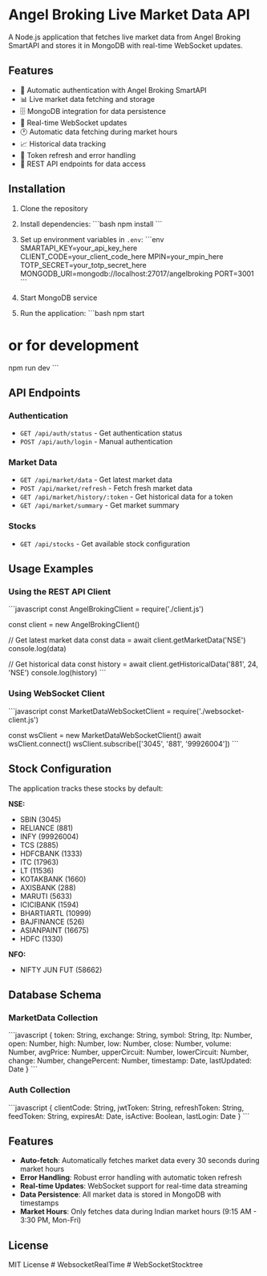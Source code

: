 # Angel Broking Live Market Data API

A Node.js application that fetches live market data from Angel Broking SmartAPI and stores it in MongoDB with real-time WebSocket updates.

## Features

- 🔐 Automatic authentication with Angel Broking SmartAPI
- 📊 Live market data fetching and storage
- 🗄️ MongoDB integration for data persistence
- 📡 Real-time WebSocket updates
- 🕐 Automatic data fetching during market hours
- 📈 Historical data tracking
- 🔄 Token refresh and error handling
- 📱 REST API endpoints for data access

## Installation

1. Clone the repository
2. Install dependencies:
\`\`\`bash
npm install
\`\`\`

3. Set up environment variables in `.env`:
\`\`\`env
SMARTAPI_KEY=your_api_key_here
CLIENT_CODE=your_client_code_here
MPIN=your_mpin_here
TOTP_SECRET=your_totp_secret_here
MONGODB_URI=mongodb://localhost:27017/angelbroking
PORT=3001
\`\`\`

4. Start MongoDB service
5. Run the application:
\`\`\`bash
npm start
# or for development
npm run dev
\`\`\`

## API Endpoints

### Authentication
- `GET /api/auth/status` - Get authentication status
- `POST /api/auth/login` - Manual authentication

### Market Data
- `GET /api/market/data` - Get latest market data
- `POST /api/market/refresh` - Fetch fresh market data
- `GET /api/market/history/:token` - Get historical data for a token
- `GET /api/market/summary` - Get market summary

### Stocks
- `GET /api/stocks` - Get available stock configuration

## Usage Examples

### Using the REST API Client

\`\`\`javascript
const AngelBrokingClient = require('./client.js')

const client = new AngelBrokingClient()

// Get latest market data
const data = await client.getMarketData('NSE')
console.log(data)

// Get historical data
const history = await client.getHistoricalData('881', 24, 'NSE')
console.log(history)
\`\`\`

### Using WebSocket Client

\`\`\`javascript
const MarketDataWebSocketClient = require('./websocket-client.js')

const wsClient = new MarketDataWebSocketClient()
await wsClient.connect()
wsClient.subscribe(['3045', '881', '99926004'])
\`\`\`

## Stock Configuration

The application tracks these stocks by default:

**NSE:**
- SBIN (3045)
- RELIANCE (881)
- INFY (99926004)
- TCS (2885)
- HDFCBANK (1333)
- ITC (17963)
- LT (11536)
- KOTAKBANK (1660)
- AXISBANK (288)
- MARUTI (5633)
- ICICIBANK (1594)
- BHARTIARTL (10999)
- BAJFINANCE (526)
- ASIANPAINT (16675)
- HDFC (1330)

**NFO:**
- NIFTY JUN FUT (58662)

## Database Schema

### MarketData Collection
\`\`\`javascript
{
  token: String,
  exchange: String,
  symbol: String,
  ltp: Number,
  open: Number,
  high: Number,
  low: Number,
  close: Number,
  volume: Number,
  avgPrice: Number,
  upperCircuit: Number,
  lowerCircuit: Number,
  change: Number,
  changePercent: Number,
  timestamp: Date,
  lastUpdated: Date
}
\`\`\`

### Auth Collection
\`\`\`javascript
{
  clientCode: String,
  jwtToken: String,
  refreshToken: String,
  feedToken: String,
  expiresAt: Date,
  isActive: Boolean,
  lastLogin: Date
}
\`\`\`

## Features

- **Auto-fetch**: Automatically fetches market data every 30 seconds during market hours
- **Error Handling**: Robust error handling with automatic token refresh
- **Real-time Updates**: WebSocket support for real-time data streaming
- **Data Persistence**: All market data is stored in MongoDB with timestamps
- **Market Hours**: Only fetches data during Indian market hours (9:15 AM - 3:30 PM, Mon-Fri)

## License

MIT License
#   W e b s o c k e t R e a l T i m e  
 #   W e b S o c k e t S t o c k t r e e  
 